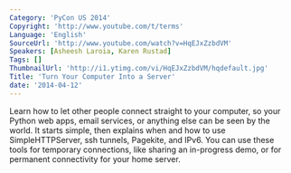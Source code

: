 ```yaml
---
Category: 'PyCon US 2014'
Copyright: 'http://www.youtube.com/t/terms'
Language: 'English'
SourceUrl: 'http://www.youtube.com/watch?v=HqEJxZzbdVM'
Speakers: [Asheesh Laroia, Karen Rustad]
Tags: []
ThumbnailUrl: 'http://i1.ytimg.com/vi/HqEJxZzbdVM/hqdefault.jpg'
Title: 'Turn Your Computer Into a Server'
date: '2014-04-12'
---
```

Learn how to let other people connect straight to your computer, so your Python web apps, email services, or anything else can be seen by the world. It starts simple, then explains when and how to use SimpleHTTPServer, ssh tunnels, Pagekite, and IPv6. You can use these tools for temporary connections, like sharing an in-progress demo, or for permanent connectivity for your home server.